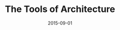 ---
layout: item
title: "The Tools of Architecture"
type: seminar
org: Faculty of Architecture and the Built Environment, Delft University of Technology
date: 2015-09-01
hide: true
iterations: [2015 (fall), 2016 (spring), 2016 (fall)]
---